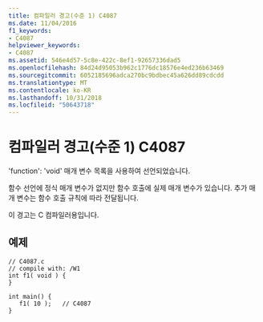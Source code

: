 ```yaml
---
title: 컴파일러 경고(수준 1) C4087
ms.date: 11/04/2016
f1_keywords:
- C4087
helpviewer_keywords:
- C4087
ms.assetid: 546e4d57-5c8e-422c-8ef1-92657336dad5
ms.openlocfilehash: 84d24d95053b962c1776dc18576e4ed236b63469
ms.sourcegitcommit: 6052185696adca270bc9bdbec45a626dd89cdcdd
ms.translationtype: MT
ms.contentlocale: ko-KR
ms.lasthandoff: 10/31/2018
ms.locfileid: "50643718"
---
```

# <a name="compiler-warning-level-1-c4087"></a>컴파일러 경고(수준 1) C4087

'function': 'void' 매개 변수 목록을 사용하여 선언되었습니다.

함수 선언에 정식 매개 변수가 없지만 함수 호출에 실제 매개 변수가 있습니다. 추가 매개 변수는 함수 호출 규칙에 따라 전달됩니다.

이 경고는 C 컴파일러용입니다.

## <a name="example"></a>예제

```
// C4087.c
// compile with: /W1
int f1( void ) {
}

int main() {
   f1( 10 );   // C4087
}
```